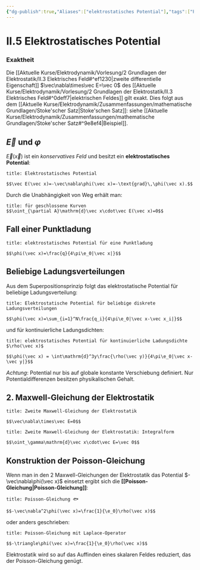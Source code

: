 ```yaml
---
{"dg-publish":true,"Aliases":["elektrostatisches Potential"],"tags":["Physik/Elektrodynamik"],"permalink":"/aktuelle-kurse/elektrodynamik/vorlesung/2-grundlagen-der-elektrostatik/ii-5-elektrostatisches-potential/","dgHomeLink":true,"dgPassFrontmatter":true}
---
```


# II.5 Elektrostatisches Potential
### Exaktheit
Die  [[Aktuelle Kurse/Elektrodynamik/Vorlesung/2 Grundlagen der Elektrostatik/II.3 Elektrisches Feld#^ef1230|zweite differentielle Eigenschaft]] $\vec\nabla\times\vec E=\vec 0$ des [[Aktuelle Kurse/Elektrodynamik/Vorlesung/2 Grundlagen der Elektrostatik/II.3 Elektrisches Feld#^0deff7|elektrischen Feldes]] gilt exakt. Dies folgt aus dem [[Aktuelle Kurse/Elektrodynamik/Zusammenfassungen/mathematische Grundlagen/Stoke'scher Satz|Stoke'schen Satz]]: siehe [[Aktuelle Kurse/Elektrodynamik/Zusammenfassungen/mathematische Grundlagen/Stoke'scher Satz#^9e8ef4|Beispiel]]. 

## $\vec E$ und $\varphi$ 
$\vec E(\vec x)$ ist ein _konservatives Feld_ und besitzt ein **elektrostatisches Potential**: 
```ad-equation
title: Elektrostatisches Potential

$$\vec E(\vec x)=-\vec\nabla\phi(\vec x)=-\text{grad}\,\phi(\vec x).$$

```
Durch die Unabhängigkeit von Weg erhält man: 
```ad-equation
title: für geschlossene Kurven
$$\oint_{\partial A}\mathrm{d}\vec x\cdot\vec E(\vec x)=0$$

```
## Fall einer Punktladung
```ad-equation
title: elektrostatisches Potential für eine Punktladung

$$\phi(\vec x)=\frac{q}{4\pi\e_0|\vec x|}$$
```
## Beliebige Ladungsverteilungen
Aus dem Superpositionsprinzip folgt das elektrostatische Potential für beliebige Ladungsverteilung: 
```ad-equation
title: Elektrostatische Potential für beliebige diskrete Ladungsverteilungen

$$\phi(\vec x)=\sum_{i=1}^N\frac{q_i}{4\pi\e_0|\vec x-\vec x_i|}$$

```
und für kontinuierliche Ladungsdichten: 
```ad-equation
title: elektrostatisches Potential für kontinuierliche Ladungsdichte $\rho(\vec x)$

$$\phi(\vec x) = \int\mathrm{d}^3y\frac{\rho(\vec y)}{4\pi\e_0|\vec x-\vec y|}$$

```
*Achtung*: Potential nur bis auf globale konstante Verschiebung definiert. Nur Potentialdifferenzen besitzen physikalischen Gehalt. 

## 2. Maxwell-Gleichung der Elektrostatik
```ad-equation
title: Zweite Maxwell-Gleichung der Elektrostatik

$$\vec\nabla\times\vec E=0$$

```
```ad-equation
title: Zweite Maxwell-Gleichung der Elektrostatik: Integralform

$$\oint_\gamma\mathrm{d}\vec x\cdot\vec E=\vec 0$$

```
## Konstruktion der Poisson-Gleichung
Wenn man in den 2 Maxwell-Gleichungen der Elektrostatik das Potential $-\vec\nabla\phi(\vec x)$ einsetzt ergibt sich die **[[Poisson-Gleichung|Poisson-Gleichung]]**: 
```ad-equation
title: Poisson-Gleichung 🐟

$$-\vec\nabla^2\phi(\vec x)=\frac{1}{\e_0}\rho(\vec x)$$

```

oder anders geschrieben: 
```ad-equation
title: Poisson-Gleichung mit Laplace-Operator

$$-\triangle\phi(\vec x)=\frac{1}{\e_0}\rho(\vec x)$$

```
Elektrostatik wird so auf das Auffinden eines skalaren Feldes reduziert, das der Poisson-Gleichung genügt. 